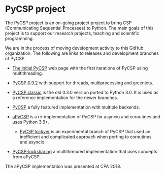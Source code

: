 # PyCSP project

The PyCSP project is an on-going project project to bring CSP (Communicating Sequential Processes) to Python. The main goals of this project is to support our research projects, teaching and scientific programming.

We are in the process of moving development activity to this GitHub
organization. The following are links to releases and development branches of PyCSP. 



* [The initial PyCSP](http://www.cs.uit.no/~johnm/code/PyCSP/) web page with the first iterations of PyCSP using multithreading. 

* [PyCSP 0.9.2](https://github.com/runefriborg/pycsp/wiki) with support for threads, multiprocessing and greenlets. 

* [PyCSP classic](https://github.com/PyCSP/pycsp_classic) is the old 0.3.0 version ported to Python 3.0. It is used as a reference implementation for the newer branches. 

* [PyCSP](https://github.com/runefriborg/pycsp) a fully featured implementation with multiple backends. 

* [aPyCSP](https://github.com/PyCSP/aPyCSP) is a re-implementation of PyCSP for asyncio and coroutines and uses Python 3.6+. 

  - [PyCSP lockver](https://github.com/PyCSP/aPyCSP_lockver) is an experimental branch of PyCSP that used an inefficient and complicated approach when porting to coroutines and asyncio. 
  
* [PyCSP-locksharing](https://github.com/PyCSP/PyCSP-locksharing) a multithreaded implementation that uses concepts from aPyCSP. 

The aPyCSP implementation was presented at CPA 2018. 

